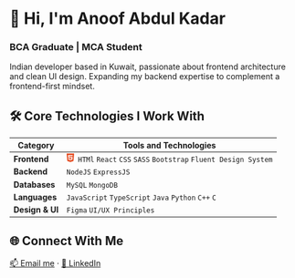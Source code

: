 # 👋 Hi, I'm Anoof Abdul Kadar

### BCA Graduate | MCA Student

Indian developer based in Kuwait,
passionate about frontend architecture and clean UI design.
Expanding my backend expertise to complement a frontend-first mindset.

## 🛠️ Core Technologies I Work With

<table>
  <thead>
    <tr>
      <th>Category</th>
      <th>Tools and Technologies</th>
    </tr>
  </thead>
  <tbody>
    <tr>
      <td><b>Frontend</b></td>
      <td><code><img src="./assets/images/vectors/frontend/HTML5.svg" height="15rem" /> HTMl</code> <code>React</code> <code>CSS</code> <code>SASS</code> <code>Bootstrap</code> <code>Fluent Design System</code></td>
    </tr>
    <tr>
      <td><b>Backend</b></td>
      <td><code>NodeJS</code> <code>ExpressJS</code></td>
    </tr>
    <tr>
      <td><b>Databases</b></td>
      <td><code>MySQL</code> <code>MongoDB</code></td>
    </tr>
    <tr>
      <td><b>Languages</b></td>
      <td><code>JavaScript</code> <code>TypeScript</code> <code>Java</code> <code>Python</code> <code>C++</code> <code>C</code></td>
    </tr>
    <tr>
      <td><b>Design & UI</b></td>
      <td><code>Figma</code> <code>UI/UX Principles</code></td>
    </tr>
  </tbody>
</table>

<!-- | **Tools & Other** | `MS Office`                                                    | -->

<!-- # 📌 Featured Projects -->

## 🌐 Connect With Me

[📫 Email me](mailto:anuabdulkadar@gmail.com) · [💼 LinkedIn](https://www.linkedin.com/in/anu1o)

